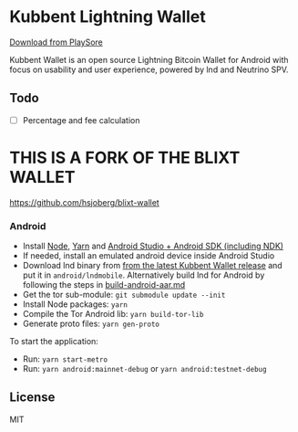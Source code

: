 # Kubbent Lightning Wallet

<a href="https://play.google.com/apps/testing/com.kubbent">Download from PlaySore</a>&nbsp;

Kubbent Wallet is an open source Lightning Bitcoin Wallet for Android with focus on usability and user experience,
powered by lnd and Neutrino SPV.

## Todo

- [ ] Percentage and fee calculation

# THIS IS A FORK OF THE BLIXT WALLET
https://github.com/hsjoberg/blixt-wallet

### Android

- Install [Node](https://nodejs.org), [Yarn](https://classic.yarnpkg.com) and [Android Studio + Android SDK (including NDK)](https://developer.android.com/studio/)
- If needed, install an emulated android device inside Android Studio
- Download lnd binary from [from the latest Kubbent Wallet release](https://github.com/hsjoberg/kubbent-wallet/releases) and put it in `android/lndmobile`. Alternatively build lnd for Android by following the steps in [build-android-aar.md](build-android-aar.md)
- Get the tor sub-module: `git submodule update --init`
- Install Node packages: `yarn`
- Compile the Tor Android lib: `yarn build-tor-lib`
- Generate proto files: `yarn gen-proto`

To start the application:
- Run: `yarn start-metro`
- Run: `yarn android:mainnet-debug` or `yarn android:testnet-debug`

## License

MIT

